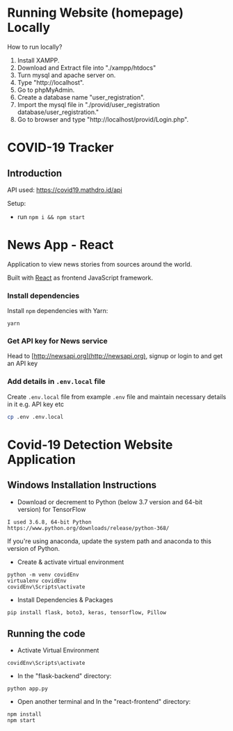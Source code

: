 # Running Website (homepage) Locally

How to run locally?
1. Install XAMPP.
2. Download and Extract file into "./xampp/htdocs"
3. Turn mysql and apache server on.
4. Type "http://localhost".
5. Go to phpMyAdmin.
6. Create a database name "user_registration".
7. Import the mysql file in "./provid/user_registration database/user_registration."
8. Go to browser and type "http://localhost/provid/Login.php".




# COVID-19 Tracker


## Introduction

API used: https://covid19.mathdro.id/api

Setup:
- run ```npm i && npm start```





# News App - React

Application to view news stories from sources around the world.

Built with [React](https://reactjs.org/) as frontend JavaScript framework.



### Install dependencies

Install `npm` dependencies with Yarn:

```
yarn
```

### Get API key for News service

Head to [http://newsapi.org](http://newsapi.org), signup or login to and get an API key


### Add details in `.env.local` file

Create `.env.local` file from example `.env` file and maintain necessary details in it e.g. API key etc

```sh
cp .env .env.local
```




# Covid-19 Detection Website Application

## Windows Installation Instructions

- Download or decrement to Python (below 3.7 version and 64-bit version) for TensorFlow
```
I used 3.6.8, 64-bit Python
https://www.python.org/downloads/release/python-368/
```
If you're using anaconda, update the system path and anaconda to this version of Python.
- Create & activate virtual environment 
```
python -m venv covidEnv
virtualenv covidEnv
covidEnv\Scripts\activate
```
- Install Dependencies & Packages
```
pip install flask, boto3, keras, tensorflow, Pillow
```

## Running the code 
- Activate Virtual Environment
```
covidEnv\Scripts\activate
```
- In the "flask-backend" directory:
```
python app.py
```
- Open another terminal and In the "react-frontend" directory:
```
npm install
npm start
```
